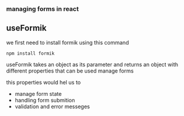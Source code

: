 ### managing forms in react

## useFormik

we first need to install formik using this command

`npm install formik`

useFormik takes an object as its parameter and returns an
object with different properties that can be used manage forms

this properties would hel us to

- manage form state
- handling form submition
- validation and error messeges
